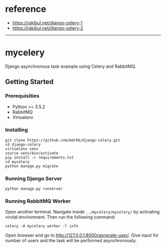 # reference
- https://rakibul.net/django-celery-1
- https://rakibul.net/django-celery-2
-----------------------------------------------

# mycelery
Django asynchronous task example using Celery and RabbitMQ.

## Getting Started

### Prerequisities
* Python >= 3.5.2
* RabbitMQ
* Virtualenv

### Installing
```
git clone https://github.com/mdrkb/django-celery.git
cd django-celery
virtualenv venv
source venv/bin/activate
pip install -r requirements.txt
cd mycelery
python manage.py migrate
```

### Running Django Server
```
python manage.py runserver
```

### Running RabbitMQ Worker
Open another terminal. Navigate inside ```../mycelery/mycelery/``` by activating virutal environment. Then run the following command:
```
celery -A mycelery worker -l info
```

Open browser and go to <http://127.0.0.1:8000/generate-user/>. Give input for number of users and the task will be performed asynchronously.


